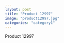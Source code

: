 ```yaml
---
layout: post
title: "Product 12997"
image: "product12997.jpg"
categories: "category1"
---
```

Product 12997
